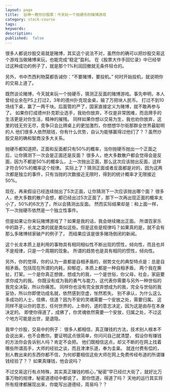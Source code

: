```yaml
---
layout: page
title:  谷神一教你炒股票：今天玩一个抛硬币的赌博游戏
category: stock-course
tags:
keywords:
description:    
published:  false
---
```


很多人都说炒股交易就是赌博，其实这个说法不对，虽然你的确可以把炒股交易这个游戏当做赌博来玩，也能完成“稳定”盈利。
在《股票大作手回忆录》中已经举过这种成功的例子了，就是那个1%利润回撤就无条件轻仓的。

另外，书中杰西利物莫都告诫你：“不要赌博，要投机。”
何时开始投机，就说明你的交易上道了。

既然谈论赌博，今天就来玩一个抛硬币，猜测正反面的赌博游戏。事先申明，本人曾经业余在PS上打过2，3年的德州扑克现金桌，输了万把块人民币。
打过不到10场线下桌，赢了一两千块。后面管的严了，国家直接定义为赌博，就不敢再参与了。
如果你打成德州扑克职业选手，我劝你放弃，不仅是非常困难，而且牌手的生活更是对你生活，精神的摧残。
同样如果你想以交易为生，我也劝你放弃，这里的钱无穷无尽，竞争只会比牌桌上的更加激烈，你想想华尔街那群全世界最聪明的人
他们很多人依然赔钱，你有什么优势，自认为能够赢得过他们了？？虽然炒股交易的确和智商没多大关系。



抛硬币都知道把，正面和反面都只有50%的概率，当你抛硬币抛出一个正面之后，让你猜测下一次会是正面还是反面？
很多人，绝大多数散户都会觉得会是反面，因为不都是50%的概率么，上一次抛出正面，那么这次应该抛出反面，这样才符合50%的概率这个规律。
实际上了？猜测正面或者反面都是对的，因为这两次都是独立的事件，只有当抛的次数接近无限时，得到的统计概率才无限接近50%。

现在，再来假设已经连续抛出了5次正面，让你猜测下一次应该抛出哪个面？
很多人，绝大多数的散户会想，都已经出过5次正面了，那下一次再出现正面的概率太小了，50%的6次方了，所以会猜测出反面。
然而实际结果却是：和上面一样，下一次抛硬币依然是一个独立性事件。

但是如果让你来玩赌博游戏了？如果是我的话，我会继续赌出正面。
所谓百家乐中的路子，长龙之类的就是类似这些。但是这些是规律吗？如果真的是，就不会有那么多赌博倾家破产的例子了，
而结果应该是很多赌场倒闭的新闻。

这个长龙本质上是利用的事物具有相同相似性不断出现的惯性，倾向性，而且也并不是规律，只是一个周期的现象。
所谓的趋势也是具有相同的惯性，倾向性。

另外，你的觉得，你的认为一直都是自相矛盾的，弱势文化的典型特点是：总是自相矛盾。包括现在所谓的内耗，抑郁症，本质上都是一种自相矛盾，
两个我在撕扯，打架。一个是你真正想做，想成为的我，一个是世俗，你父母，社会，家庭要求你成为的我。
你既没有成为我的勇气与能力，这代表你需要与另外一种世俗的我完全决裂，所以你痛苦。
同样你也没有完全放弃想成为的我，完全与世俗的我妥协，所以你即使功成名就，依然感到空虚，怅然若失。
别不承认，为什么这么多成功的人士，信佛，信道？因为不安的灵魂需要一个安放之处，需要归属。
这同样不是以你的意志，任何世界的，上帝的，道的意志决定，因为这是由存在本身决定的。
即使你得道了，成佛了，你灵魂依然需要一个安放，归属之处，不过这个地方可能是出世，是退隐。

我举个炒股，交易中的例子：
很多人都相信，真正赚钱的方法，技术别人根本不会说出来，也不会教你。要证明这点很简单，你问问自己就清楚，
假设你有赚钱的方法你会告诉别人吗？肯定不会把。
他们既相信这点，却又不断的在网上找着哪些所谓高手，大师的经验之谈，而且津津乐道，奉为圭臬。
就连付费有偿的，别人教出来的东西你都不信，为何却要相信这些大师在网上免费传经布道的所谓赚钱经验了？？
如果真赚钱，他会说吗？

不过交易这行有点特殊，其实真正赚钱的核心，”秘密“早已经烂大街了，就好比万事万物的规律，秘密道德经中都说了，
那你悟道，得道了吗？
天地的运行其实将所有规律都展现出来，你能写出道德经，周易吗？？









